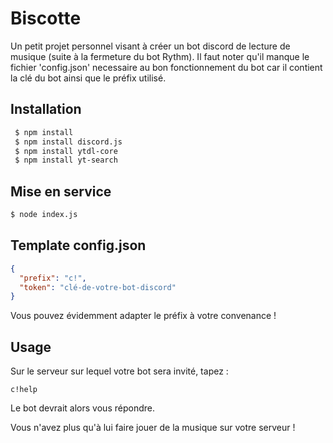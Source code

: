 # Biscotte

Un petit projet personnel visant à créer un bot discord de lecture de musique (suite à la fermeture du bot Rythm).
Il faut noter qu'il manque le fichier 'config.json' necessaire au bon fonctionnement du bot car il contient la clé du bot ainsi que le préfix utilisé.

## Installation

```bash
 $ npm install
 $ npm install discord.js
 $ npm install ytdl-core
 $ npm install yt-search
```

## Mise en service

```bash
$ node index.js
```

## Template config.json

```json
{
  "prefix": "c!",
  "token": "clé-de-votre-bot-discord"
}
```

Vous pouvez évidemment adapter le préfix à votre convenance !

## Usage

Sur le serveur sur lequel votre bot sera invité, tapez :

```
c!help
```

Le bot devrait alors vous répondre.

Vous n'avez plus qu'à lui faire jouer de la musique sur votre serveur !
